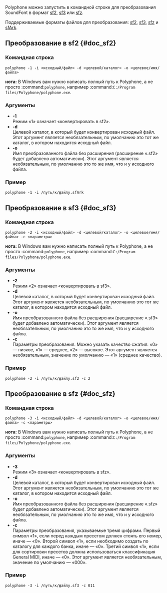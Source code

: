 Polyphone можно запустить в командной строке для преобразования SoundFont в формат [sf2](#doc_sf2), [sf3](#doc_sf3) или [sfz](#doc_sfz).

Поддерживаемые форматы файлов для преобразования: [sf2](manual/annexes/the-different-soundfont-formats.md#doc_sf2), [sf3](manual/annexes/the-different-soundfont-formats.md#doc_sf3), [sfz](manual/annexes/the-different-soundfont-formats.md#doc_sfz) и [sfArk](manual/annexes/the-different-soundfont-formats.md#doc_sfark).


## Преобразование в sf2 {#doc_sf2}


### Командная строка


```
polyphone -1 -i <исходный/файл> -d <целевой/каталог> -o <целевое/имя/файла>
```

**нота:** В Windows вам нужно написать полный путь к Polyphone, а не просто :command:`polyphone`, например :command:`C:/Program files/Polyphone/polyphone.exe`.


### Аргументы


* **-1**\
  Режим «1» означает «конвертировать в sf2».
* **-d**\
  Целевой каталог, в который будет конвертирован исходный файл.
  Этот аргумент является необязательным, по умолчанию это тот же каталог, в котором находится исходный файл.
* **-o**\
  Имя преобразованного файла без расширения (расширение «.sf2» будет добавлено автоматически).
  Этот аргумент является необязательным, по умолчанию это то же имя, что и у исходного файла.


### Пример


```
polyphone -1 -i /путь/к/файлу.sfArk
```


## Преобразование в sf3 {#doc_sf3}


### Командная строка


```
polyphone -2 -i <исходный/файл> -d <целевой/каталог> -o <целевое/имя/файла> -c <параметры>
```

**нота:** В Windows вам нужно написать полный путь к Polyphone, а не просто :command:`polyphone`, например :command:`C:/Program files/Polyphone/polyphone.exe`.


### Аргументы


* **-2**\
  Режим «2» означает «конвертировать в sf3».
* **-d**\
  Целевой каталог, в который будет конвертирован исходный файл.
  Этот аргумент является необязательным, по умолчанию это тот же каталог, в котором находится исходный файл.
* **-o**\
  Имя преобразованного файла без расширения (расширение «.sf3» будет добавлено автоматически).
  Этот аргумент является необязательным, по умолчанию это то же имя, что и у исходного файла.
* **-c**\
  Параметры преобразования.
  Можно указать качество сжатия: «0» — низкое, «1» — среднее, «2» — высокое.
  Этот аргумент является необязательным, значение по умолчанию — «1» (среднее качество).


### Пример


```
polyphone -2 -i /путь/к/файлу.sf2 -c 2
```


## Преобразование в sfz {#doc_sfz}


### Командная строка


```
polyphone -3 -i <исходный/файл> -d <целевой/каталог> -o <целевое/имя/файла> -c <параметры>
```

**нота:** В Windows вам нужно написать полный путь к Polyphone, а не просто :command:`polyphone`, например :command:`C:/Program files/Polyphone/polyphone.exe`.


### Аргументы


* **-3**\
  Режим «3» означает «конвертировать в sfz».
* **-d**\
  Целевой каталог, в который будет конвертирован исходный файл.
  Этот аргумент является необязательным, по умолчанию это тот же каталог, в котором находится исходный файл.
* **-o**\
  Имя преобразованного файла без расширения (расширение «.sfz» будет добавлено автоматически).
  Этот аргумент является необязательным, по умолчанию это то же имя, что и у исходного файла.
* **-c**\
  Параметры преобразования, указываемые тремя цифрами. Первый символ «1», если перед каждым пресетом должен стоять его номер, иначе — «0». Второй символ «1», если необходимо создать по каталогу для каждого банка, иначе — «0». Третий символ «1», если для сортировки пресетов должна использоваться классификация General MIDI, иначе — «0».
  Этот аргумент является необязательным, значение по умолчанию — «000».


### Пример


```
polyphone -3 -i /путь/к/файлу.sf3 -c 011
```